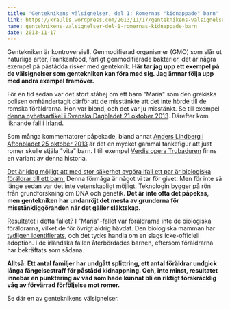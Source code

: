 ```yaml
---
title: 'Genteknikens välsignelser, del 1: Romernas "kidnappade" barn'
link: https://kraulis.wordpress.com/2013/11/17/genteknikens-valsignelser-del-1-romernas-kidnappade-barn/
name: genteknikens-valsignelser-del-1-romernas-kidnappade-barn
date: 2013-11-17
---
```

Gentekniken är kontroversiell. Genmodifierad organismer (GMO) som slår ut naturliga arter, Frankenfood, farligt genmodifierade bakterier, det är några exempel på påstådda risker med genteknik. **Här tar jag upp ett exempel på de välsignelser som gentekniken kan föra med sig. Jag ämnar följa upp med andra exempel framöver.**

För en tid sedan var det stort ståhej om ett barn "Maria" som den grekiska polisen omhändertagit därför att de misstänkte att det inte hörde till de romska föräldrarna. Hon var blond, och det var ju misstänkt. Se till exempel [denna nyhetsartikel i Svenska Dagbladet 21 oktober 2013](http://www.svd.se/nyheter/utrikes/par-haktat-for-kidnappning-av-flicka_8639642.svd). Därefter kom liknande fall i [Irland](http://www.dn.se/nyheter/varlden/romska-barn-aterlamnades/).



Som många kommentatorer påpekade, bland annat [Anders Lindberg i Aftonbladet 25 oktober 2013](http://www.aftonbladet.se/ledare/ledarkronika/anderslindberg/article17719900.ab) är det en mycket gammal tankefigur att just romer skulle stjäla "vita" barn. I till exempel [Verdis opera Trubaduren](http://sv.wikipedia.org/wiki/Trubaduren_(opera)) finns en variant av denna historia.

[Det är idag möjligt att med stor säkerhet avgöra ifall ett par är biologiska föräldrar till ett barn.](http://en.wikipedia.org/wiki/Parental_testing) Denna förmåga är något vi tar för givet. Men för inte så länge sedan var det inte vetenskapligt möjligt. Teknologin bygger på rön från grundforskning om DNA och genetik. **Det är inte ofta det påpekas, men gentekniken har undanröjt det mesta av grunderna för misstänkliggöranden när det gäller släktskap.**

Resultatet i detta fallet? I "Maria"-fallet var föräldrarna inte de biologiska föräldrarna, vilket de för övrigt aldrig hävdat. Den biologiska mamman har [tydligen identifierats](http://www.svd.se/nyheter/utrikes/marias-foraldrar-ar-funna_8657976.svd), och det tycks handla om en slags icke-officiell adoption. I de irländska fallen återbördades barnen, eftersom föräldrarna har bekräftats som sådana.

**Alltså: Ett antal familjer har undgått splittring, ett antal föräldrar undgick långa fängelsestraff för påstådd kidnappning. Och, inte minst, resultatet innebar en punktering av vad som hade kunnat bli en riktigt förskräcklig våg av förvärrad förföljelse mot romer.**

Se där en av genteknikens välsignelser.

